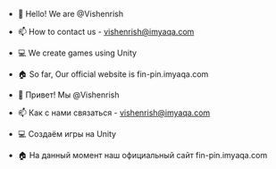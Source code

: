 - 👋 Hello! We are @Vishenrish
- 📫 How to contact us - vishenrish@imyaqa.com
- 💻 We create games using Unity
- 🏠 So far, Our official website is fin-pin.imyaqa.com

- 👋 Привет! Мы @Vishenrish
- 📫 Как с нами связаться - vishenrish@imyaqa.com
- 💻 Создаём игры на Unity
- 🏠 На данный момент наш официальный сайт fin-pin.imyaqa.com
